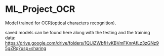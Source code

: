 # ML_Project_OCR
Model trained for OCR(optical characters recognition).


saved models can be found here along with the testing and the training data:
https://drive.google.com/drive/folders/1QUiZWbfHvKBVmFKnrAfLz3zGNz95gZRq?usp=sharing
